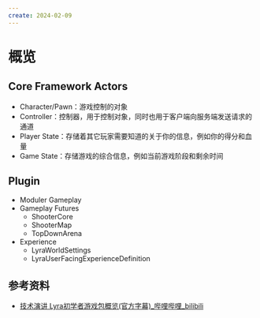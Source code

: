 ```yaml
---
create: 2024-02-09
---
```

# 概览

## Core Framework Actors

* Character/Pawn：游戏控制的对象
* Controller：控制器，用于控制对象，同时也用于客户端向服务端发送请求的通道
* Player State：存储着其它玩家需要知道的关于你的信息，例如你的得分和血量
* Game State：存储游戏的综合信息，例如当前游戏阶段和剩余时间

## Plugin

* Moduler Gameplay
* Gameplay Futures
  * ShooterCore
  * ShooterMap
  * TopDownArena
* Experience
  * LyraWorldSettings
  * LyraUserFacingExperienceDefinition



## 参考资料

* [技术演讲 Lyra初学者游戏包概览(官方字幕)_哔哩哔哩_bilibili](https://www.bilibili.com/video/BV16B4y197Zy)